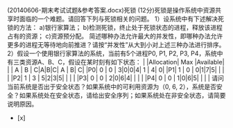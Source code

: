 (20140606-期末考试试题&参考答案.docx)死锁
(12分)死锁是操作系统中资源共享时面临的一个难题。请回答下列与死锁相关的问题。
1）设系统中有下述解决死锁的方法：
a)银行家算法；
b)检测死锁，终止处于死锁状态的进程，释放该进程占有的资源；
c)资源预分配。
简述哪种办法允许最大的并发性，即哪种办法允许更多的进程无等待地向前推进？请按“并发性”从大到小对上述三种办法进行排序。
2）假设一个使用银行家算法的系统，当前有5个进程P0, P1, P2, P3, P4，系统中有三类资源A、B、C，假设在某时刻有如下状态：
| |Allocation| Max |Available|
| | A | B | C|A|B|C| A | B| C|
|P0| 0 | 0 | 3|0|0|4| 1 | 4| 0|
|P1| 1 | 0 | 0|1|7|5| | | |
|P2| 1 | 3 | 5|2|3|5| | | |
|P3| 0 | 0 | 2|0|6|4| | | |
|P4| 0 | 0 | 1|0|6|5| | | |
请问当前系统是否出于安全状态？如果系统中的可利用资源为（0, 6,
2），系统是否安全？如果系统处在安全状态，请给出安全序列；如果系统处在非安全状态，请简要说明原因。  
- [x]  

